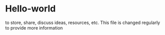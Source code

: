 # Hello-world
to store, share, discuss ideas, resources, etc.
This file is changed regularly to provide more information

